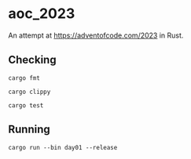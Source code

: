 # aoc_2023

An attempt at https://adventofcode.com/2023 in Rust.

## Checking

`cargo fmt`

`cargo clippy`

`cargo test`

## Running

`cargo run --bin day01 --release`